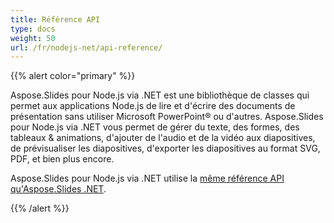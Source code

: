 ```yaml
---
title: Référence API
type: docs
weight: 50
url: /fr/nodejs-net/api-reference/
---
```


{{% alert color="primary" %}} 

Aspose.Slides pour Node.js via .NET est une bibliothèque de classes qui permet aux applications Node.js de lire et d'écrire des documents de présentation sans utiliser Microsoft PowerPoint® ou d'autres. Aspose.Slides pour Node.js via .NET vous permet de gérer du texte, des formes, des tableaux & animations, d'ajouter de l'audio et de la vidéo aux diapositives, de prévisualiser les diapositives, d'exporter les diapositives au format SVG, PDF, et bien plus encore.

Aspose.Slides pour Node.js via .NET utilise la [même référence API qu'Aspose.Slides .NET](https://reference.aspose.com/slides/nodejs-net/). 

{{% /alert %}}